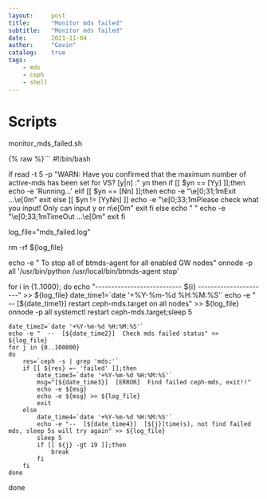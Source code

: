 ```yaml
---
layout:     post
title:      "Monitor mds failed"
subtitle:   "Monitor mds failed"
date:       2021-11-04
author:     "Gavin"
catalog:    true
tags:
    - mds
    - ceph
    - shell
---
```



# Scripts

monitor_mds_failed.sh

{% raw %}```
#!/bin/bash

if read -t 5 -p "WARN: Have you confirmed that the maximum number of active-mds has been set for VS? [y|n] :" yn
then
    if [[ $yn == [Yy] ]];then
        echo -e 'Running...'
    elif [[ $yn == [Nn] ]];then
        echo -e "\e[0;31;1mExit ...\e[0m"
        exit
    else [[ $yn != [YyNn] ]]
        echo -e "\e[0;33;1mPlease check what you input! Only can input y or n\e[0m"
        exit
    fi
else
    echo " "
    echo -e "\e[0;33;1mTimeOut ...\e[0m"
    exit
fi


log_file="mds_failed.log"

rm -rf ${log_file}

echo -e "  To stop all of btmds-agent for all enabled GW nodes"
onnode -p all '/usr/bin/python /usr/local/bin/btmds-agent stop'

for i in {1..1000}; 
do
    echo "--------------------------- ${i} ----------------------" >> ${log_file}
    date_time1=`date '+%Y-%m-%d %H:%M:%S'`
    echo -e "  --  [${date_time1}]  restart ceph-mds.target on all nodes" >> ${log_file}
    onnode -p all systemctl restart ceph-mds.target;sleep 5

    date_time2=`date '+%Y-%m-%d %H:%M:%S'`
    echo -e "  --  [${date_time2}]  Check mds failed status" >> ${log_file}
    for j in {0..100000}
    do
        res=`ceph -s | grep 'mds:'`
        if [[ ${res} =~ 'failed' ]];then
            date_time3=`date '+%Y-%m-%d %H:%M:%S'`
            msg="[${date_time3}]  [ERROR]  Find failed ceph-mds, exit!!"
            echo -e ${msg} 
            echo -e ${msg} >> ${log_file}
            exit
        else
            date_time4=`date '+%Y-%m-%d %H:%M:%S'`
            echo -e "--  [${date_time4}]  [${j}]time(s), not find failed mds, sleep 5s will try again" >> ${log_file}
            sleep 5
            if [[ ${j} -gt 19 ]];then
                break
            fi
        fi
    done
done

``` {% endraw %}


